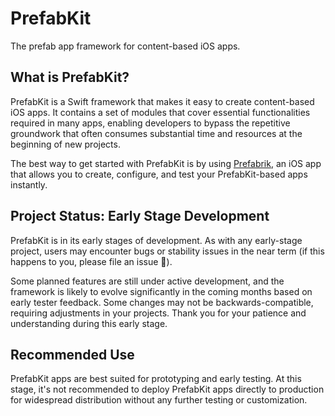 # PrefabKit

The prefab app framework for content-based iOS apps.

## What is PrefabKit?

PrefabKit is a Swift framework that makes it easy to create content-based iOS apps. It contains a set of modules that cover essential functionalities required in many apps, enabling developers to bypass the repetitive groundwork that often consumes substantial time and resources at the beginning of new projects.

The best way to get started with PrefabKit is by using [Prefabrik](https://www.prefabrik.app), an iOS app that allows you to create, configure, and test your PrefabKit-based apps instantly.

## Project Status: Early Stage Development

PrefabKit is in its early stages of development. As with any early-stage project, users may encounter bugs or stability issues in the near term (if this happens to you, please file an issue 🙏).

Some planned features are still under active development, and the framework is likely to evolve significantly in the coming months based on early tester feedback. Some changes may not be backwards-compatible, requiring adjustments in your projects. Thank you for your patience and understanding during this early stage.

## Recommended Use

PrefabKit apps are best suited for prototyping and early testing. At this stage, it's not recommended to deploy PrefabKit apps directly to production for widespread distribution without any further testing or customization.